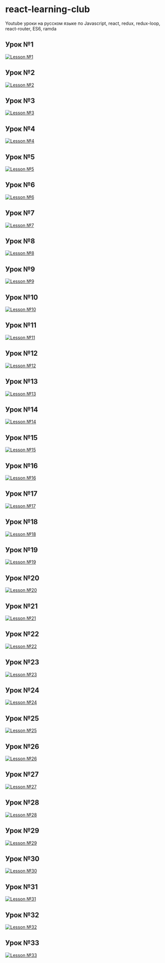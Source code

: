 # react-learning-club
Youtube уроки на русском языке по Javascript, react, redux, redux-loop, react-router, ES6, ramda

## Урок №1
[![Lesson №1](http://img.youtube.com/vi/NgBxqRzODvk/0.jpg)](http://www.youtube.com/watch?v=NgBxqRzODvk)

## Урок №2
[![Lesson №2](http://img.youtube.com/vi/4kMyEsDakUE/0.jpg)](http://www.youtube.com/watch?v=4kMyEsDakUE)

## Урок №3
[![Lesson №3](http://img.youtube.com/vi/hMQP4F__MRk/0.jpg)](http://www.youtube.com/watch?v=hMQP4F__MRk)

## Урок №4
[![Lesson №4](http://img.youtube.com/vi/ZLShbv-qA58/0.jpg)](http://www.youtube.com/watch?v=ZLShbv-qA58)

## Урок №5
[![Lesson №5](http://img.youtube.com/vi/dmS1g-w7iTc/0.jpg)](http://www.youtube.com/watch?v=dmS1g-w7iTc)

## Урок №6
[![Lesson №6](http://img.youtube.com/vi/EPpjW1e9SeU/0.jpg)](http://www.youtube.com/watch?v=EPpjW1e9SeU)

## Урок №7
[![Lesson №7](http://img.youtube.com/vi/3-WMMukKSOE/0.jpg)](https://youtu.be/3-WMMukKSOE?list=PLaEXvLxQXu_0cCfWRm9x61Jf8wG8C1-Ho&t=182)

## Урок №8
[![Lesson №8](http://img.youtube.com/vi/ZLShbv-qA58/0.jpg)](http://www.youtube.com/watch?v=ZLShbv-qA58)

## Урок №9
[![Lesson №9](http://img.youtube.com/vi/ZLShbv-qA58/0.jpg)](http://www.youtube.com/watch?v=ZLShbv-qA58)

## Урок №10
[![Lesson №10](http://img.youtube.com/vi/ZLShbv-qA58/0.jpg)](http://www.youtube.com/watch?v=ZLShbv-qA58)

## Урок №11
[![Lesson №11](http://img.youtube.com/vi/ZLShbv-qA58/0.jpg)](http://www.youtube.com/watch?v=ZLShbv-qA58)

## Урок №12
[![Lesson №12](http://img.youtube.com/vi/ZLShbv-qA58/0.jpg)](http://www.youtube.com/watch?v=ZLShbv-qA58)

## Урок №13
[![Lesson №13](http://img.youtube.com/vi/ZLShbv-qA58/0.jpg)](http://www.youtube.com/watch?v=ZLShbv-qA58)

## Урок №14
[![Lesson №14](http://img.youtube.com/vi/ZLShbv-qA58/0.jpg)](http://www.youtube.com/watch?v=ZLShbv-qA58)

## Урок №15
[![Lesson №15](http://img.youtube.com/vi/ZLShbv-qA58/0.jpg)](http://www.youtube.com/watch?v=ZLShbv-qA58)

## Урок №16
[![Lesson №16](http://img.youtube.com/vi/ZLShbv-qA58/0.jpg)](http://www.youtube.com/watch?v=ZLShbv-qA58)

## Урок №17
[![Lesson №17](http://img.youtube.com/vi/ZLShbv-qA58/0.jpg)](http://www.youtube.com/watch?v=ZLShbv-qA58)

## Урок №18
[![Lesson №18](http://img.youtube.com/vi/ZLShbv-qA58/0.jpg)](http://www.youtube.com/watch?v=ZLShbv-qA58)

## Урок №19
[![Lesson №19](http://img.youtube.com/vi/ZLShbv-qA58/0.jpg)](http://www.youtube.com/watch?v=ZLShbv-qA58)

## Урок №20
[![Lesson №20](http://img.youtube.com/vi/ZLShbv-qA58/0.jpg)](http://www.youtube.com/watch?v=ZLShbv-qA58)

## Урок №21
[![Lesson №21](http://img.youtube.com/vi/ZLShbv-qA58/0.jpg)](http://www.youtube.com/watch?v=ZLShbv-qA58)

## Урок №22
[![Lesson №22](http://img.youtube.com/vi/ZLShbv-qA58/0.jpg)](http://www.youtube.com/watch?v=ZLShbv-qA58)

## Урок №23
[![Lesson №23](http://img.youtube.com/vi/ZLShbv-qA58/0.jpg)](http://www.youtube.com/watch?v=ZLShbv-qA58)

## Урок №24
[![Lesson №24](http://img.youtube.com/vi/ZLShbv-qA58/0.jpg)](http://www.youtube.com/watch?v=ZLShbv-qA58)

## Урок №25
[![Lesson №25](http://img.youtube.com/vi/ZLShbv-qA58/0.jpg)](http://www.youtube.com/watch?v=ZLShbv-qA58)

## Урок №26
[![Lesson №26](http://img.youtube.com/vi/ZLShbv-qA58/0.jpg)](http://www.youtube.com/watch?v=ZLShbv-qA58)

## Урок №27
[![Lesson №27](http://img.youtube.com/vi/ZLShbv-qA58/0.jpg)](http://www.youtube.com/watch?v=ZLShbv-qA58)

## Урок №28
[![Lesson №28](http://img.youtube.com/vi/ZLShbv-qA58/0.jpg)](http://www.youtube.com/watch?v=ZLShbv-qA58)

## Урок №29
[![Lesson №29](http://img.youtube.com/vi/ZLShbv-qA58/0.jpg)](http://www.youtube.com/watch?v=ZLShbv-qA58)

## Урок №30
[![Lesson №30](http://img.youtube.com/vi/ZLShbv-qA58/0.jpg)](http://www.youtube.com/watch?v=ZLShbv-qA58)

## Урок №31
[![Lesson №31](http://img.youtube.com/vi/ZLShbv-qA58/0.jpg)](http://www.youtube.com/watch?v=ZLShbv-qA58)

## Урок №32
[![Lesson №32](http://img.youtube.com/vi/ZLShbv-qA58/0.jpg)](http://www.youtube.com/watch?v=ZLShbv-qA58)

## Урок №33
[![Lesson №33](http://img.youtube.com/vi/ZLShbv-qA58/0.jpg)](http://www.youtube.com/watch?v=ZLShbv-qA58)
